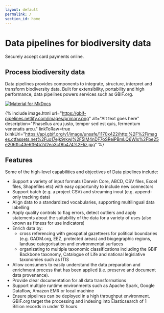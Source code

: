 ```yaml
---
layout: default
permalink: /
section_id: home
---
```


# Data pipelines for biodiversity data

<p class="subtitle">Securely accept card payments online.</p>

## Process biodiversity data

Data pipelines provides components to integrate, structure, interpret and transform biodiversity data. Built for extensibility, portability and high performance, data pipelines powers services such as GBIF.org.

<a href="https://gbif-pipelines.netlify.com/images/primary.png"><img alt="Material for MkDocs" src="https://gbif-pipelines.netlify.com/images/primary.png"></a>

{% include image.html url="https://gbif-pipelines.netlify.com/images/primary.png" alt="Alt text goes here" description="Phasellus arcu justo, tempor sed est quis, fermentum venenatis arcu." linkToRaw=true lxinkUrl="https://api.gbif.org/v1/image/unsafe/1170x422/http:%2F%2Fimages.ctfassets.net%2Fuo17ejk9rkwj%2F5IM4nDF7oSReiPBmLQ6Wlx%2Fbe25e206ffc43e6f94b2d2ea3cf8b474%2Fliz.jpg" %}


## Features

Some of the high-level capabilities and objectives of Data pipelines include:

* Support a variety of input formats (Darwin Core, ABCD, CSV files, Excel files, Shapefiles etc) with easy opportunity to include new connectors
* Support batch (e.g. a project CSV) and streaming inout (e.g. append-only tracking data)
* Align data to a standardized vocabularies, supporting multilingual data labelling
* Apply quality controls to flag errors, detect outliers and apply statements about the suitability of the data for a variety of uses (also known as fitness for use indicators)
* Enrich data by:
  * cross referencing with geospatial gazetteers for political boundaries (e.g. GADM.org, EEZ, protected areas) and biogegraphic regions, landuse categorisation and environmental surfaces
  * organizating to multiple taxonomic classifications including the GBIF Backbone taxonomy, Catalogue of Life and national legislative taxonomies such as ITIS
* Allow consumers to easily understand the data preparation and enrichment process that has been applied (i.e. preserve and document data provenance).
* Provide clear documentation for all data transformations
* Support multiple runtime environments such as Apache Spark, Google Dataflow, Amazon EMR or local machine
* Ensure pipelines can be deployed in a high throughput environment. GBIF.org target the processing and indexing into Elasticsearch of 1 Billion records in under 12 hours